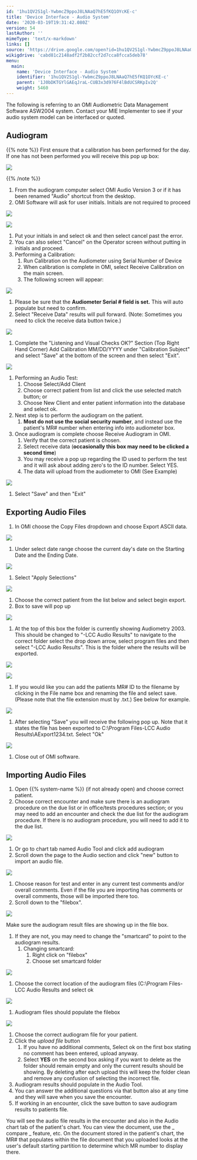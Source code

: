 ```yaml
---
id: '1hu1QV2S1gl-YwbmcZ9ppoJ8LNAaQ7hE5fKQ1OYcKE-c'
title: 'Device Interface - Audio System'
date: '2020-03-19T19:31:42.080Z'
version: 54
lastAuthor: ''
mimeType: 'text/x-markdown'
links: []
source: 'https://drive.google.com/open?id=1hu1QV2S1gl-YwbmcZ9ppoJ8LNAaQ7hE5fKQ1OYcKE-c'
wikigdrive: 'cabd81c2148adf2f2b82ccf2d7cca8fcca5deb78'
menu:
  main:
    name: 'Device Interface - Audio System'
    identifier: '1hu1QV2S1gl-YwbmcZ9ppoJ8LNAaQ7hE5fKQ1OYcKE-c'
    parent: '1J0bDKTGYlGAEqJraL-CUB3x3d976F4lBdUCSRKpIv2Q'
    weight: 5460
---
```

The following is referring to an OMI Audiometric Data Management Software ASW2004 system. Contact your MIE Implementer to see if your audio system model can be interfaced or quoted.
  
## Audiogram  
  
{{% note %}}
First ensure that a calibration has been performed for the day. If one has not been performed you will receive this pop up box:
  
![](../device-interface-audio-system.assets/100000000000010300000077BE4E32B844F6C8E0.png)  

{{% /note %}}

1. From the audiogram computer select OMI Audio Version 3 or if it has been renamed "Audio" shortcut from the desktop.
2. OMI Software will ask for user initials. Initials are not required to proceed
  
![](../device-interface-audio-system.assets/1000000000000156000000C3940BF4DB146060FA.png)  

  
![](../device-interface-audio-system.assets/10000000000000DE000000787F0A8BBF02E8FFE4.png)  

1. Put your initials in and select ok and then select cancel past the error.
2. You can also select "Cancel" on the Operator screen without putting in initials and proceed.
1. Performing a Calibration:
   1. Run Calibration on the Audiometer using Serial Number of Device
   2. When calibration is complete in OMI, select Receive Calibration on the main screen.
   3. The following screen will appear:
  
![](../device-interface-audio-system.assets/10000000000002F50000021B24E45FAC119D4A1B.png)  

1. Please be sure that the <strong>Audiometer Serial # field is set.</strong> This will auto populate but need to confirm.
2. Select "Receive Data" results will pull forward. (Note: Sometimes you need to click the receive data button twice.)
  
![](../device-interface-audio-system.assets/10000000000001D000000084774EA2292A4AFA10.png)  

1. Complete the "Listening and Visual Checks OK?" Section (Top Right Hand Corner) Add Calibration MM/DD/YYYY under "Calibration Subject" and select "Save" at the bottom of the screen and then select "Exit".
  
![](../device-interface-audio-system.assets/100000000000012500000105322A135D4C9CE142.png)  

1. Performing an Audio Test:
   1. Choose Select/Add Client
   2. Choose correct patient from list and click the use selected match button; or
   3. Choose New Client and enter patient information into the database and select ok.
1. Next step is to perform the audiogram on the patient.
   1. <strong>Most do not use the social security number</strong>, and instead use the patient's MR# number when entering info into audiometer box.
1. Once audiogram is complete choose Receive Audiogram in OMI.
   1. Verify that the correct patient is chosen.
   2. Select receive data (<strong>occasionally this box may need to be clicked a second time</strong>)
   3. You may receive a pop up regarding the ID used to perform the test and it will ask about adding zero's to the ID number. Select YES.
   4. The data will upload from the audiometer to OMI (See Example)
  
![](../device-interface-audio-system.assets/10000201000002A8000001DF7AA32C5421BE6F45.png)  

1. Select "Save" and then "Exit"
  
## Exporting Audio Files  

1. In OMI choose the Copy Files dropdown and choose Export ASCII data.
  
![](../device-interface-audio-system.assets/100000000000027B0000006C51882D03D77A5753.png)  

1. Under select date range choose the current day's date on the Starting Date and the Ending Date.
  
![](../device-interface-audio-system.assets/100000000000013B000000F0340ADC6C0F4DAAA7.png)  

1. Select "Apply Selections"
  
![](../device-interface-audio-system.assets/100002010000018C00000093FD15B7AE129CFE19.png)  

1. Choose the correct patient from the list below and select begin export.
2. Box to save will pop up
  
![](../device-interface-audio-system.assets/100000000000022E00000198C7E37BCBF357B648.png)  

1. At the top of this box the folder is currently showing Audiometry 2003. This should be changed to "-LCC Audio Results" to navigate to the correct folder select the drop down arrow, select program files and then select "-LCC Audio Results". This is the folder where the results will be exported.
  
![](../device-interface-audio-system.assets/100000000000013F0000007AC9280C6A7C4A1078.png)  

  
![](../device-interface-audio-system.assets/100000000000013B00000052AF48E5CBB34D075C.png)  

1. If you would like you can add the patients MR# ID to the filename by clicking in the File name box and renaming the file and select save. (Please note that the file extension must by .txt.) See below for example.
  
![](../device-interface-audio-system.assets/10000000000002220000007CFADFD31F4C1E4852.png)  

1. After selecting "Save" you will receive the following pop up. Note that it states the file has been exported to C:\Program Files-LCC Audio Results\AExport1234.txt. Select "Ok"
  
![](../device-interface-audio-system.assets/1000000000000168000000718C21D7D7148B5227.png)  

1. Close out of OMI software.
  
## Importing Audio Files  

1. Open {{% system-name %}} (if not already open) and choose correct patient.
2. Choose correct encounter and make sure there is an audiogram procedure on the due list or in office/tests procedures section; or you may need to add an encounter and check the due list for the audiogram procedure. If there is no audiogram procedure, you will need to add it to the due list.
  
![](../device-interface-audio-system.assets/10000201000002D1000000BB782791B4E5FF8A36.png)  

1. Or go to chart tab named Audio Tool and click add audiogram
2. Scroll down the page to the Audio section and click "new" button to import an audio file.
  
![](../device-interface-audio-system.assets/10000201000002320000010BE8E7636DD4930E47.png)  

1. Choose reason for test and enter in any current test comments and/or overall comments. Even if the file you are importing has comments or overall comments, those will be imported there too.
2. Scroll down to the "filebox".
  
![](../device-interface-audio-system.assets/10000201000001BD000000D0C1DFF1ABE6EAB31B.png)  

Make sure the audiogram result files are showing up in the file box.
1. If they are not, you may need to change the "smartcard" to point to the audiogram results.
   1. Changing smartcard:
      1. Right click on "filebox"
      2. Choose set smartcard folder
  
![](../device-interface-audio-system.assets/10000000000000B600000104C4F84B3EB8F0AEB1.png)  

1. Choose the correct location of the audiogram files (C:\Program Files-LCC Audio Results and select ok
  
![](../device-interface-audio-system.assets/100000000000013E000000C0BFC512F13D75942B.png)  

1. Audiogram files should populate the filebox
  
![](../device-interface-audio-system.assets/10000000000001B8000000C32CA263B0BAB64FF4.png)  

1. Choose the correct audiogram file for your patient.
2. Click the <em>upload file</em> button
   1. If you have no additional comments, Select ok on the first box stating no comment has been entered, upload anyway.
   2. Select <strong>YES</strong> on the second box asking if you want to delete as the folder should remain empty and only the current results should be showing. By deleting after each upload this will keep the folder clean and remove any confusion of selecting the incorrect file.
1. Audiogram results should populate in the Audio Tool.
2. You can answer the additional questions via that button also at any time and they will save when you save the encounter.
3. If working in an encounter, click the save button to save audiogram results to patients file.

You will see the audio file results in the encounter and also in the Audio chart tab of the patient's chart. You can view the document, use the
_
compare
_
feature, etc. On the document stored in the patient's chart, the MR# that populates within the file document that you uploaded looks at the user's default starting partition to determine which MR number to display there.

